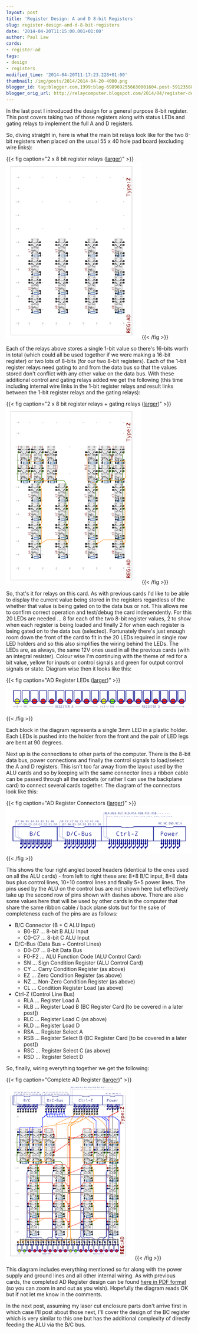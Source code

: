 ```yaml
---
layout: post
title: 'Register Design: A and D 8-bit Registers'
slug: register-design-and-d-8-bit-registers
date: '2014-04-20T11:15:00.001+01:00'
author: Paul Law
cards:
- register-ad
tags:
- design
- registers
modified_time: '2014-04-20T11:17:23.228+01:00'
thumbnail: /img/posts/2014/2014-04-20-4000.png
blogger_id: tag:blogger.com,1999:blog-6989692556630001604.post-5912358853712087690
blogger_orig_url: http://relaycomputer.blogspot.com/2014/04/register-design-and-d-8-bit-registers.html
---
```


In the last post I introduced the design for a general purpose 8-bit 
register. This post covers taking two of those registers along with status 
LEDs and gating relays to implement the full A and D registers.

So, 
diving straight in, here is what the main bit relays look like for the two 
8-bit registers when placed on the usual 55 x 40 hole pad board (excluding 
wire links):

{{< fig caption="2 x 8 bit register relays ([larger](/img/posts/2014/2014-04-20-1000.png))" >}}![2 x 8 bit register relays](/img/posts/2014/2014-04-20-0000.png){{< /fig >}}

Each of the 
relays above stores a single 1-bit value so there's 16-bits worth in total 
(which could all be used together if we were making a 16-bit register) or two 
lots of 8-bits (for our two 8-bit registers). Each of the 1-bit register 
relays need gating to and from the data bus so that the values stored don't 
conflict with any other value on the data bus. With these additional control 
and gating relays added we get the following (this time including internal 
wire links in the 1-bit register relays and result links between the 1-bit 
register relays and the gating relays):

{{< fig caption="2 x 8 bit register relays + gating relays ([larger](/img/posts/2014/2014-04-20-1001.png))" >}}![2 x 8 bit register relays + gating relays](/img/posts/2014/2014-04-20-0001.png){{< /fig >}}

So, that's it for relays on this card. As with previous cards I'd 
like to be able to display the current value being stored in the registers 
regardless of the whether that value is being gated on to the data bus or not. 
This allows me to confirm correct operation and test/debug the card 
independently. For this 20 LEDs are needed ... 8 for each of the two 8-bit 
register values, 2 to show when each register is being loaded and finally 2 
for when each register is being gated on to the data bus (selected). 
Fortunately there's just enough room down the front of the card to fit in the 
20 LEDs required in single row LED holders and so this also simplifies the 
wiring behind the LEDs. The LEDs are, as always, the same 12V ones used in all 
the previous cards (with an integral resister). Colour wise I'm continuing 
with the theme of red for a bit value, yellow for inputs or control signals 
and green for output control signals or state. Diagram wise then it looks like 
this:

{{< fig caption="AD Register LEDs ([larger](/img/posts/2014/2014-04-20-1002.png))" >}}![AD Register LEDs](/img/posts/2014/2014-04-20-0002.png){{< /fig >}}

Each block in the 
diagram represents a single 3mm LED in a plastic holder. Each LEDs is pushed 
into the holder from the front and the pair of LED legs are bent at 90 
degrees.

Next up is the connections to other parts of the computer. 
There is the 8-bit data bus, power connections and finally the control signals 
to load/select the A and D registers. This isn't too far away from the layout 
used by the ALU cards and so by keeping with the same connector lines a ribbon 
cable can be passed through all the sockets (or rather I can use the backplane 
card) to connect several cards together. The diagram of the connectors look 
like this:

{{< fig caption="AD Register Connectors ([larger](/img/posts/2014/2014-04-20-1003.png))" >}}![AD Register Connectors](/img/posts/2014/2014-04-20-0003.png){{< /fig >}}

This shows the 
four right angled boxed headers (identical to the ones used on all the ALU 
cards) - from left to right these are: 8+8 B/C input, 8+8 data bus plus 
control lines, 10+10 control lines and finally 5+5 power lines. The pins used 
by the ALU on the control bus are not shown here but effectively take up the 
second row of pins shown with dashes above. There are also some values here 
that will be used by other cards in the computer that share the same ribbon 
cable / back plane slots but for the sake of completeness each of the pins are 
as follows:

* B/C Connector (B + C ALU Input)
  * B0-B7 ... 8-bit B ALU Input
  * C0-C7 ... 8-bit C ALU Input
* D/C-Bus (Data Bus + Control Lines)
  * D0-D7 ... 8-bit Data Bus
  * F0-F2 ... ALU Function Code (ALU Control Card)
  * SN ... Sign Condition Register (ALU Control Card)
  * CY ... Carry Condition Register (as above)
  * EZ ... Zero Condition Register (as above)
  * NZ ... Non-Zero Condition Register (as above)
  * CL ... Condition Register Load (as above)
* Ctrl-Z (Control Line Bus)
  * RLA ... Register Load A
  * RLB ... Register Load B (BC Register Card [to be covered in a later post])
  * RLC ... Register Load C (as above)
  * RLD ... Register Load D
  * RSA ... Register Select A
  * RSB ... Register Select B (BC Register Card [to be covered in a later post])
  * RSC ... Register Select C (as above)
  * RSD ... Register Select D

So, finally, wiring everything together we get 
the following:

{{< fig caption="Complete AD Register ([larger](/img/posts/2014/2014-04-20-1004.png))" >}}![Complete AD Register](/img/posts/2014/2014-04-20-0004.png){{< /fig >}}

This diagram 
includes everything mentioned so far along with the power supply and ground 
lines and all other internal wiring. As with previous cards, the completed AD 
Register design can be found [here in PDF format](/pdf/register-ad.pdf) (so you can zoom in and out as you 
wish). Hopefully the diagram reads OK but if not let me know in the 
comments.

In the next post, assuming my laser cut enclosure parts 
don't arrive first in which case I'll post about those next, I'll cover the 
design of the BC register which is very similar to this one but has the 
additional complexity of directly feeding the ALU via the B/C bus. 
